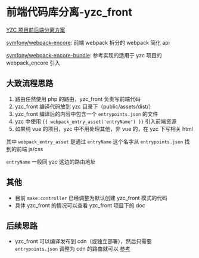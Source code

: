 # 前端代码库分离-yzc_front

[YZC 项目前后端分离方案](https://ones.ai/wiki/#/team/8wP6mUy7/space/4RVKd1Ed/page/6RjMdZWv)

[symfony/webpack-encore](https://github.com/symfony/webpack-encore): 前端 webpack 拆分的 webpack 简化 api

[symfony/webpack-encore-bundle](https://github.com/symfony/webpack-encore-bundle): 参考实现的适用于 yzc 项目的 webpack_encore 引入

## 大致流程思路

1. 路由任然使用 php 的路由，yzc_front 负责写前端代码
2. yzc_front 编译代码放到 yzc 目录下（public/assets/dist/）
3. yzc_front 编译后的内容中包含一个 `entrypoints.json` 的文件
4. yzc 中使用 `{{ webpack_entry_asset('entryName') }}` 引入前端资源
5. 如果纯 vue 的项目，yzc 中不用处理其他，非 vue 的，在 yzc 下写相关 html

其中 `webpack_entry_asset` 是通过 `entryName` 这个名字从 `entrypoints.json` 找到的前端 js/css

`entryName` 一般同 yzc 这边的路由地址

## 其他

- 目前 `make:controller` 已经调整为默认创建 yzc_front 模式的代码
- 具体 yzc_front 的情况可以查看 yzc_front 项目下的 doc

## 后续思路

- yzc_front 可以编译发布到 cdn（或独立部署），然后只需要 `entrypoints.json` 调整为 cdn 的路由就可以 [参考](https://symfony.com/doc/current/frontend/encore/cdn.html)
